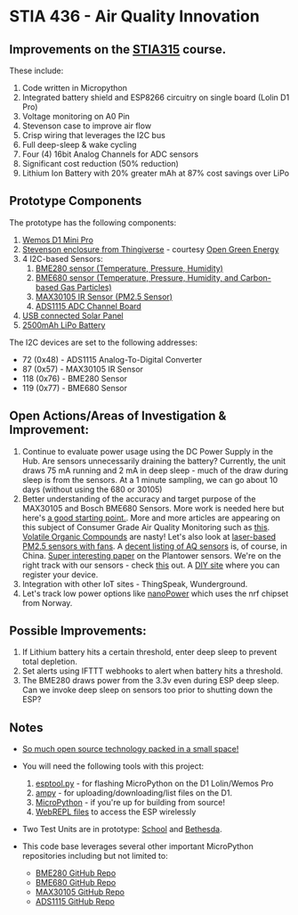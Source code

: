 # STIA 436 - Air Quality Innovation

## Improvements on the [STIA315](https://github.com/colinmccormick/Georgetown_STIA315_AQ_monitor) course.   

These include:

1. Code written in Micropython
1. Integrated battery shield and ESP8266 circuitry on single board (Lolin D1 Pro)
1. Voltage monitoring on A0 Pin
1. Stevenson case to improve air flow
1. Crisp wiring that leverages the I2C bus
1. Full deep-sleep & wake cycling
1. Four (4) 16bit Analog Channels for ADC sensors
1. Significant cost reduction (50% reduction)
1. Lithium Ion Battery with 20% greater mAh at 87% cost savings over LiPo

## Prototype Components

The prototype has the following components:

1. [Wemos D1 Mini Pro](***)
1. [Stevenson enclosure from Thingiverse](http://www.thingiverse.com/thing:2282869) - courtesy [Open Green Energy](https://www.opengreenenergy.com/)
1. 4 I2C-based Sensors:
	1. [BME280 sensor (Temperature, Pressure, Humidity)](https://tinyurl.com/yafl3h9x)
	1. [BME680 sensor (Temperature, Pressure, Humidity, and Carbon-based Gas Particles)](https://www.bosch-sensortec.com/bst/products/all_products/bme680)
	1. [MAX30105 IR Sensor (PM2.5 Sensor)](https://www.maximintegrated.com/en/products/sensors/MAX30105.html)
	1. [ADS1115 ADC Channel Board](https://www.adafruit.com/product/1085)
1. [USB connected Solar Panel](https://tinyurl.com/yad7xpcu)
1. [2500mAh LiPo Battery](https://www.adafruit.com/product/328)

The I2C devices are set to the following addresses:

* 72 (0x48) - ADS1115 Analog-To-Digital Converter
* 87 (0x57) - MAX30105 IR Sensor
* 118 (0x76) - BME280 Sensor
* 119 (0x77) - BME680 Sensor

## Open Actions/Areas of Investigation & Improvement:

1. Continue to evaluate power usage using the DC Power Supply in the Hub. Are sensors unnecessarily draining the battery?  Currently, the unit draws 75 mA running and 2 mA in deep sleep - much of the draw during sleep is from the sensors.  At a 1 minute sampling, we can go about 10 days (without using the 680 or 30105) 
1. Better understanding of the accuracy and target purpose of the MAX30105 and Bosch BME680 Sensors.  More work is needed here but here's [a good starting point.](https://hackaday.io/project/18518-iteration-8/log/55721-a-first-attempt-at-figuring-out-the-max30105-air-particle-sensor).  More and more articles are appearing on this subject of Consumer Grade Air Quality Monitoring such as [this](https://molekule.com/blog/consumer-grade-air-quality-sensors-are-they-good-enough/).  [Volatile Organic Compounds](https://toxtown.nlm.nih.gov/chemicals-and-contaminants/volatile-organic-compounds-vocs) are nasty!  Let's also look at [laser-based PM2.5 sensors with fans](https://aqicn.org/sensor/pms5003-7003/).  A [decent listing of AQ sensors](https://aqicn.org/sensor/) is, of course, in China.   [Super interesting paper](https://uwspace.uwaterloo.ca/bitstream/handle/10012/12776/Tan_Ben.pdf?sequence=5) on the Plantower sensors. We're on the right track with our sensors - check [this](https://seetheair.wordpress.com/2019/01/15/review-purpleair-ii/) out.  A [DIY site](https://www.byteyourlife.com/en/household-tools/particulate-matter-sensor-controller-project-luftdaten-info/7204) where you can register your device.
1. Integration with other IoT sites - ThingSpeak, Wunderground.
1. Let's track low power options like [nanoPower](http://nanopower.no/#p) which uses the nrf chipset from Norway.

## Possible Improvements:

1. If Lithium battery hits a certain threshold, enter deep sleep to prevent total depletion.
1. Set alerts using IFTTT webhooks to alert when battery hits a threshold.
1. The BME280 draws power from the 3.3v even during ESP deep sleep. Can we invoke deep sleep on sensors too prior to shutting down the ESP?

## Notes

* [So much open source technology packed in a small space!](./D1-STIA436.jpg)

* You will need the following tools with this project:

	1. [esptool.py](https://github.com/espressif/esptool) - for flashing MicroPython on the D1 Lolin/Wemos Pro
	1. [ampy](https://github.com/pycampers/ampy) - for uploading/downloading/list files on the D1.
	1. [MicroPython](https://github.com/micropython) - if you're up for building from source!
	1. [WebREPL files](https://github.com/micropython/webrepl) to access the ESP wirelessly

* Two Test Units are in prototype: [School](https://io.adafruit.com/fpgirard/dashboards/school) and [Bethesda]().

* This code base leverages several other important MicroPython repositories including but not limited to:
	* [BME280 GitHub Repo](https://github.com/catdog2/mpy_bme280_esp8266)
	* [BME680 GitHub Repo]()
	* [MAX30105 GitHub Repo]()
	* [ADS1115 GitHub Repo](https://github.com/adafruit/micropython-adafruit-ads1015)

